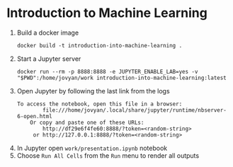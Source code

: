 # Introduction to Machine Learning

1. Build a docker image
	```
	docker build -t introduction-into-machine-learning .
	```
1. Start a Jupyter server
    ```
    docker run --rm -p 8888:8888 -e JUPYTER_ENABLE_LAB=yes -v "$PWD":/home/jovyan/work introduction-into-machine-learning:latest
    ```
1. Open Jupyter by following the last link from the logs
    ```
    To access the notebook, open this file in a browser:
            file:///home/jovyan/.local/share/jupyter/runtime/nbserver-6-open.html
        Or copy and paste one of these URLs:
            http://df29e6f4fe60:8888/?token=<random-string>
         or http://127.0.0.1:8888/?token=<random-string>
    ```
1. In Jupyter open `work/presentation.ipynb` notebook
1. Choose `Run All Cells` from the `Run` menu to render all outputs